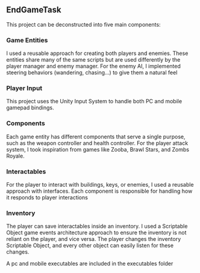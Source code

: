 ## EndGameTask

This project can be deconstructed into five main components:

### Game Entities

I used a reusable approach for creating both players and enemies. These entities share many of the same scripts but are used differently by the player manager and enemy manager. For the enemy AI, I implemented steering behaviors (wandering, chasing...) to give them a natural feel

### Player Input

This project uses the Unity Input System to handle both PC and mobile gamepad bindings.

### Components

Each game entity has different components that serve a single purpose, such as the weapon controller and health controller. For the player attack system, I took inspiration from games like Zooba, Brawl Stars, and Zombs Royale.

###  Interactables

For the player to interact with buildings, keys, or enemies, I used a reusable approach with interfaces. Each component is responsible for handling how it responds to player interactions

### Inventory

The player can save interactables inside an inventory. I used a Scriptable Object game events architecture approach to ensure the inventory is not reliant on the player, and vice versa. The player changes the inventory Scriptable Object, and every other object can easily listen for these changes.


A pc and mobile executables are included in the executables folder
